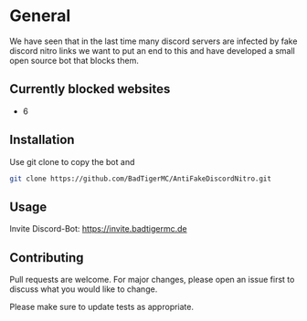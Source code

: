 # General

We have seen that in the last time many discord servers are infected by fake discord nitro links we want to put an end to this and have developed a small open source bot that blocks them.

## Currently blocked websites
- 6

## Installation

Use git clone to copy the bot and

```bash
git clone https://github.com/BadTigerMC/AntiFakeDiscordNitro.git
```

## Usage

Invite Discord-Bot: https://invite.badtigermc.de

## Contributing
Pull requests are welcome. For major changes, please open an issue first to discuss what you would like to change.

Please make sure to update tests as appropriate.

